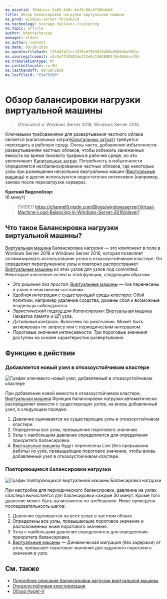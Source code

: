 ```yaml
---
ms.assetid: f0d4cecc-5a03-448c-bef9-86c4730b4eb0
title: Обзор балансировки нагрузки виртуальной машины
ms.prod: windows-server-threshold
ms.technology: storage-failover-clustering
ms.topic: article
author: bhattacharyaz
manager: eldenc
ms.author: subhatt
ms.date: 09/19/2016
ms.openlocfilehash: 125dd7421cc1876c07983016498a9689d8a507ac
ms.sourcegitcommit: a3c9a7718502de723e8c156288017de465daaf6b
ms.translationtype: MT
ms.contentlocale: ru-RU
ms.lasthandoff: 06/19/2019
ms.locfileid: "65475990"
---
```

# <a name="virtual-machine-load-balancing-overview"></a>Обзор балансировки нагрузки виртуальной машины

> Относится к: Windows Server 2019, Windows Server 2016

Ключевыми требованиями для развертывания частного облака является (капитальных затрат<abbr title="капитальных затрат">Капитальных затрат</abbr>) требуется переходить в рабочую среду. Очень часто, добавление избыточности развертываниям частных облаков, чтобы избежать заниженных емкость во время пикового трафика в рабочей среде, но это увеличивает <abbr title="капитальных затрат">Капитальных затрат</abbr>. Потребность в избыточности определяется несбалансированное частных облаков, где некоторые узлы при размещении нескольких виртуальных машин (<abbr title="виртуальные машины">Виртуальные машины</abbr>) и другие используются недостаточно интенсивно (например, заново после перезагрузки сервера).

<strong>Краткий Видеообзор:</strong><br>(6 минут)<br>
> [!VIDEO https://channel9.msdn.com/Blogs/windowsserver/Virtual-Machine-Load-Balancing-in-Windows-Server-2016/player]

## <a id="what-is-vm-load-balancing"></a>Что такое Балансировка нагрузки виртуальной машины?
<abbr title="Виртуальная машина">Виртуальная машина</abbr> Балансировка нагрузки — это компонент в поле в Windows Server 2019 и Windows Server 2016, которая позволяет оптимизировать использование узлов в отказоустойчивом кластере. Он определяет перегруженное узлы и повторно распространяет <abbr title="виртуальные машины">Виртуальные машины</abbr> из этих узлов для узлов под committed. Некоторые ключевые аспекты этой функции, следующим образом:

* *Это решение без простоя*: <abbr title="Виртуальные машины">Виртуальные машины</abbr> — live перенесены в узлов в неактивном состоянии.
* *Удобная интеграция с существующей среды кластера*: Сбой политики, например удаление сходства, домены сбоя и возможные владельцы соблюдаются.
* *Эвристический подход для балансировки*: <abbr title="Виртуальная машина">Виртуальная машина</abbr> Нехватка памяти и ЦП узла.
* *Детальный контроль*: Включено по умолчанию. Может быть активирован по запросу или с периодическим интервалом.
* *Пороговые значения интенсивности*: Три пороговые значения доступны на основе характеристик развертывания.

## <a id="feature-in-action"></a>Функцию в действии
### <a id="new-node-added"></a>Добавляется новый узел в отказоустойчивом кластере
![График ключевого новый узел, добавляемый в отказоустойчивом кластере](media/vm-load-balancing/overview-VM-load-balancing-1.png)

При добавлении новой емкости в отказоустойчивом кластере, <abbr title="Виртуальной машины">Виртуальная машина</abbr> Функция балансировки нагрузки автоматически распределяет емкости с существующих узлов, на вновь добавленный узел, в следующем порядке:

1. Давление оценивается на существующие узлы в отказоустойчивом кластере.
2. Определены все узлы, превышение порогового значения.
3. Узлы с наибольшим давление определяются для определения приоритета балансировки.
4. <abbr title="Виртуальные машины">Виртуальные машины</abbr> будут перенесены Live (без прерывания работы) из узла, превышающие пороговое значение, чтобы вновь добавленный узел в отказоустойчивом кластере.

### <a id="recurring-load-balancing"></a>Повторяющиеся балансировки нагрузки
![График повторяющихся виртуальной машины Балансировка нагрузки](media/vm-load-balancing/overview-VM-load-balancing-2.png)

При настройке для периодического балансировки, давление на узлах кластера вычисляется для балансировки каждые 30 минут. Кроме того давление может быть вычисляются по требованию. Ниже приведена последовательность шагов:

1. Давление оценивается на всех узлах в частном облаке.
2. Определены все узлы, превышающие пороговое значение и расположенных ниже порогового значения.
3. Узлы с наибольшим давление определяются для определения приоритета балансировки.
4. <abbr title="Виртуальные машины">Виртуальные машины</abbr> — Динамическая миграция (без задержки) от узла, превышает пороговое значение для заданного порогового значения в узле.

## <a name="see-also"></a>См. также
* [Подробное описание балансировки нагрузки виртуальной машины](vm-load-balancing-deep-dive.md)
* [Отказоустойчивая кластеризация](failover-clustering-overview.md)
* [Обзор Hyper-V](../virtualization/hyper-v/Hyper-V-on-Windows-Server.md)
